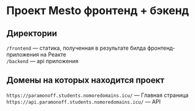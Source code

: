 # Проект Mesto фронтенд + бэкенд

## Директории

`/frontend` — статика, полученная в результате билда фронтенд-приложения на Реакте  
`/backend` — api приложения  

## Домены на которых находится проект

`https://paramonoff.students.nomoredomains.icu/` — Главная страница
`https://api.paramonoff.students.nomoredomains.icu/` — API

